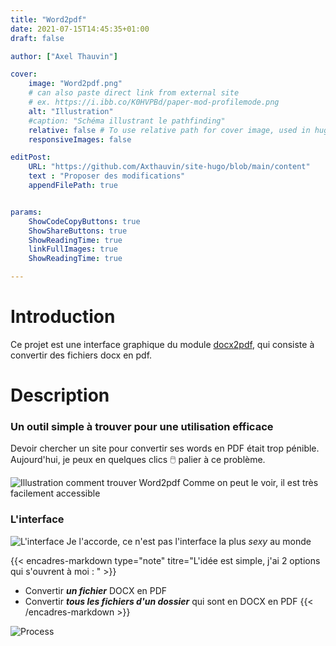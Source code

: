 ```yaml
---
title: "Word2pdf"
date: 2021-07-15T14:45:35+01:00
draft: false

author: ["Axel Thauvin"]

cover:
    image: "Word2pdf.png"
    # can also paste direct link from external site
    # ex. https://i.ibb.co/K0HVPBd/paper-mod-profilemode.png
    alt: "Illustration"
    #caption: "Schéma illustrant le pathfinding"
    relative: false # To use relative path for cover image, used in hugo Page-bundles
    responsiveImages: false

editPost:
    URL: "https://github.com/Axthauvin/site-hugo/blob/main/content"
    text : "Proposer des modifications"
    appendFilePath: true


params:
    ShowCodeCopyButtons: true
    ShowShareButtons: true
    ShowReadingTime: true
    linkFullImages: true
    ShowReadingTime: true

---
```


# Introduction

Ce projet est une interface graphique du module [docx2pdf](https://pypi.org/project/docx2pdf/), qui consiste à convertir des fichiers docx en pdf.

# Description
### Un outil simple à trouver pour une utilisation efficace

Devoir chercher un site pour convertir ses words en PDF était trop pénible.
Aujourd'hui, je peux en quelques clics 🖱️ palier à ce problème.

![Illustration comment trouver Word2pdf](/Recherche-word2pdf.png)
Comme on peut le voir, il est très facilement accessible

### L'interface

![L'interface](/word2pdf-interface.png )
Je l'accorde, ce n'est pas l'interface la plus *sexy* au monde

{{< encadres-markdown type="note" titre="L'idée est simple, j'ai 2 options qui s'ouvrent à moi : " >}}
 - Convertir ***un fichier*** DOCX en PDF
 - Convertir ***tous les fichiers d'un dossier*** qui sont en DOCX en PDF
{{< /encadres-markdown >}}

![Process](/word2pdf-process.png )





